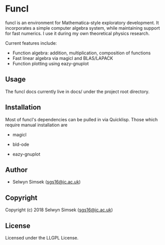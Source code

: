 # Funcl

funcl is an environment for Mathematica-style exploratory development. It incorporates a simple computer algebra system, while maintaining support for fast numerics. I use it during my own theoretical physics research.

Current features include:

* Function algebra: addition, multiplication, composition of functions
* Fast linear algebra via magicl and BLAS/LAPACK
* Function plotting using eazy-gnuplot

## Usage

The funcl docs currently live in docs/ under the project root directory.

## Installation

Most of funcl's dependencies can be pulled in via Quicklisp. Those which require manual installation are

* magicl
* bld-ode
* eazy-gnuplot

  [magicl]: https://github.com/rigetticomputing/magicl
  [bld-ode]: https://github.com/bld/bld-ode
  [eazy-gnuplot]: https://github.com/guicho271828/eazy-gnuplot/

## Author

* Selwyn Simsek (sgs16@ic.ac.uk)

## Copyright

Copyright (c) 2018 Selwyn Simsek (sgs16@ic.ac.uk)

## License

Licensed under the LLGPL License.
